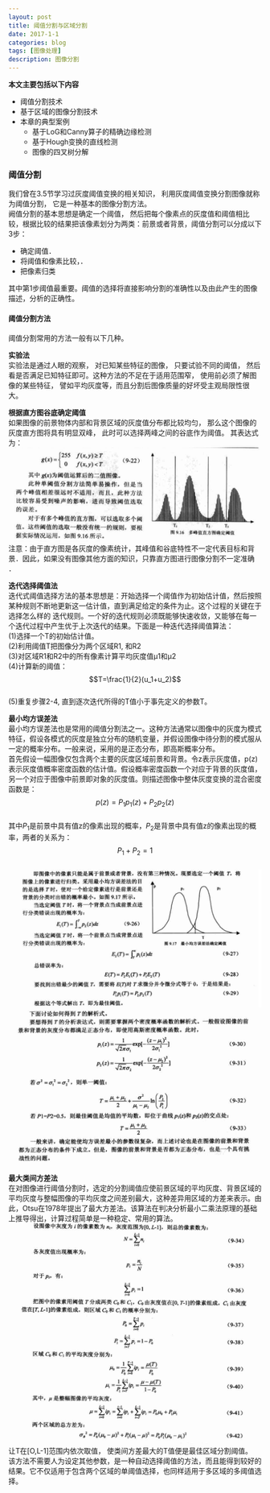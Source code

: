 ```yaml
---
layout: post
title: 阈值分割与区域分割
date: 2017-1-1
categories: blog
tags: [图像处理]
description: 图像分割
---
```



**本文主要包括以下内容**    

- 阈值分割技术
- 基于区域的图像分割技术
- 本章的典型案例
	+ 基于LoG和Canny算子的精确边缘检测
	+ 基于Hough变换的直线检测
	+ 图像的四叉树分解

### 阈值分割     
我们曾在3.5节学习过灰度阈值变换的相关知识， 利用灰度阈值变换分割图像就称为阈值分割， 它是一种基本的图像分割方法。       
阙值分割的基本思想是确定一个阈值， 然后把每个像素点的灰度值和阈值相比较，根据比较的结果把该像素划分为两类：前景或者背景，阈值分割可以分成以下3步：      

- 确定阈值．
- 将阈值和像素比较，．
- 把像素归类  

其中第1步阈值最重要。阈值的选择将直接影响分割的准确性以及由此产生的图像描述，分析的正确性。

#### 阈值分割方法
阈值分割常用的方法一般有以下几种。      

**实验法**       
实验法是通过人眼的观察， 对已知某些特征的图像， 只要试验不同的阈值， 然后看是否满足已知特征即可。这种方法的不足在于适用范围窄，
使用前必须了解图像的某些特征， 譬如平均灰度等，而且分割后图像质量的好坏受主观局限性很大。      

**根据直方图谷底确定阈值**        
如果图像的前景物体内部和背景区域的灰度值分布都比较均匀， 那么这个图像的灰度直方图将具有明显双峰， 此时可以选择两峰之间的谷底作为阈值。
其表达式为：        
![](https://raw.githubusercontent.com/whuhan2013/myImage/master/dataImage/chapter92/p1.png)  
注意：由于直方图是各灰度的像素统计，其峰值和谷底特性不一定代表目标和背景．因此，如果没有图像其他方面的知识，只靠直方图进行图像分割不一定准确 ．

**迭代选择阈值法**        
迭代式阈值选择方法的基本思想是：开始选择一个阈值作为初始估计值，然后按照某种规则不断地更新这一估计值，直到满足给定的条件为止。这个过程的关键在于选择怎么样的 迭代规则。一个好的迭代规则必须既能够快速收敛，又能够在每一个迭代过程中产生优于上次迭代的结果。下面是一种迭代选择阈值算法：     
(1)选择一个T的初始估计值。      
(2)利用阈值T把图像分为两个区域R1, 和R2       
(3)对区域R1和R2中的所有像素计算平均灰度值μ1和μ2         
(4)计算新的阈值：      
$$T=\frac{1}{2}(u_1+u_2)$$        
(5)重复步骤2-4, 直到逐次迭代所得的T值小于事先定义的参数T。        

**最小均方误差法**       
最小均方误差法也是常用的阈值分割法之一。这种方法通常以图像中的灰度为模式特征，假设各模式的灰度是独立分布的随机变量，并假设图像中待分割的模式服从一定的概率分布。一般来说，采用的是正态分布，即高斯概率分布。       
首先假设一幅图像仅包含两个主要的灰度区域前景和背景。令z表示灰度值，p(z)表示灰度值概率密度函数的估计值。假设概率密度函数一个对应于背景的灰度值，另一个对应于图像中前景即对象的灰度值。则描述图像中整体灰度变换的混合密度函数是：             
$$p(z) = P_1p_1(z) + P_2p_2(z)$$        
其中$P_1$是前景中具有值z的像素出现的概率，$P_2$是背景中具有值z的像素出现的概率，两者的关系为：         
$$P_1+P_2=1$$        
![](https://raw.githubusercontent.com/whuhan2013/myImage/master/dataImage/chapter92/p2.png) 
![](https://raw.githubusercontent.com/whuhan2013/myImage/master/dataImage/chapter92/p3.png) 

**最大类间方差法**      
在对图像进行阈值分割时，选定的分割阈值应使前景区域的平均灰度、背景区域的平均灰度与整幅图像的平均灰度之间差别最大，这种差异用区域的方差来表示。由此，Otsu在1978年提出了最大方差法。该算法在判决分析最小二乘法原理的基础上推导得出，计算过程简单是一种稳定、常用的算法。   
![](https://raw.githubusercontent.com/whuhan2013/myImage/master/dataImage/chapter92/p4.png)   
让T在[O,L-1]范围内依次取值， 使类间方差最大的T值便是最佳区域分割阈值。               
该方法不需要人为设定其他参数，是一种自动选择阈值的方法，而且能得到较好的结果。它不仅适用于包含两个区域的单阈值选择，也同样适用于多区域的多阈值选择。




